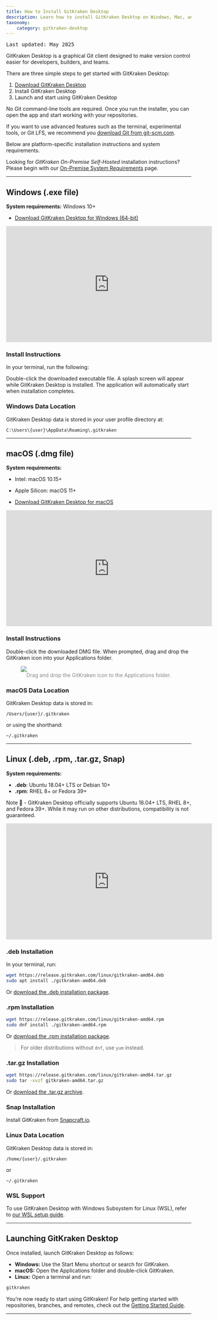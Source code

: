 ```yaml
---
title: How to Install GitKraken Desktop
description: Learn how to install GitKraken Desktop on Windows, Mac, and Linux.
taxonomy:
    category: gitkraken-desktop
---
```

<kbd>Last updated: May 2025</kbd>

GitKraken Desktop is a graphical Git client designed to make version control easier for developers, builders, and teams.

There are three simple steps to get started with GitKraken Desktop:

1. [Download GitKraken Desktop](https://gitkraken.com/download?product=gitkraken&source=help_center)
2. Install GitKraken Desktop
3. Launch and start using GitKraken Desktop

No Git command-line tools are required. Once you run the installer, you can open the app and start working with your repositories.

If you want to use advanced features such as the terminal, experimental tools, or Git LFS, we recommend you [download Git from git-scm.com](https://git-scm.com/).

Below are platform-specific installation instructions and system requirements.

<div class='callout callout--basic'>
    <p>Looking for <em>GitKraken On-Premise Self-Hosted</em> installation instructions? Please begin with our <a href="/enterprise/system-requirements">On-Premise System Requirements</a> page.</p>
</div>

---

## Windows (.exe file)

**System requirements:** Windows 10+

- [Download GitKraken Desktop for Windows (64-bit)](https://gitkraken.com/download/windows64)

<div class='embed-container embed-container--16-9'>
    <iframe width="560" height="315" src="https://www.youtube.com/embed/obIK_732_9M?ecver=1" frameborder="0" allowfullscreen></iframe>
</div>

### Install Instructions

In your terminal, run the following:

Double-click the downloaded executable file. A splash screen will appear while GitKraken Desktop is installed. The application will automatically start when installation completes.

### Windows Data Location

GitKraken Desktop data is stored in your user profile directory at:

```
C:\Users\{user}\AppData\Roaming\.gitkraken
```

---

## macOS (.dmg file)

**System requirements:**
- Intel: macOS 10.15+
- Apple Silicon: macOS 11+

- [Download GitKraken Desktop for macOS](https://gitkraken.com/download/mac?product=gitkraken&source=help_center)

<div class='embed-container embed-container--16-9'>
    <iframe width="560" height="315" src="https://www.youtube.com/embed/22HD1ZnNytk?ecver=1" frameborder="0" allowfullscreen></iframe>
</div>

### Install Instructions

Double-click the downloaded DMG file. When prompted, drag and drop the GitKraken icon into your Applications folder.

<figure class='figure center'>
    <img src="/wp-content/uploads/mac-install.png" class="help-center-img img-bordered">
    <figcaption style="text-align: center; color: #888;">Drag and drop the GitKraken icon to the Applications folder.</figcaption>
</figure>

### macOS Data Location

GitKraken Desktop data is stored in:

```
/Users/{user}/.gitkraken
```

or using the shorthand:

```
~/.gitkraken
```

---

## Linux (.deb, .rpm, .tar.gz, Snap)

**System requirements:**
- **.deb**: Ubuntu 18.04+ LTS or Debian 10+
- **.rpm**: RHEL 8+ or Fedora 39+

<div class='callout callout--warning'>
    <p>Note 📝 - GitKraken Desktop officially supports Ubuntu 18.04+ LTS, RHEL 8+, and Fedora 39+. While it may run on other distributions, compatibility is not guaranteed.</p>
</div>

<div class='embed-container embed-container--16-9'>
    <iframe width="560" height="315" src="https://www.youtube.com/embed/Cx4aQzlMSw4?ecver=1" frameborder="0" allowfullscreen></iframe>
</div>

### .deb Installation
In your terminal, run:
```bash
wget https://release.gitkraken.com/linux/gitkraken-amd64.deb
sudo apt install ./gitkraken-amd64.deb
```
Or [download the .deb installation package](https://gitkraken.com/download/linux-deb?product=gitkraken&source=help_center).

### .rpm Installation
```bash
wget https://release.gitkraken.com/linux/gitkraken-amd64.rpm
sudo dnf install ./gitkraken-amd64.rpm
```
Or [download the .rpm installation package](https://gitkraken.com/download/linux-rpm?product=gitkraken&source=help_center).

> For older distributions without `dnf`, use `yum` instead.

### .tar.gz Installation
```bash
wget https://release.gitkraken.com/linux/gitkraken-amd64.tar.gz
sudo tar -xvzf gitkraken-amd64.tar.gz
```
Or [download the .tar.gz archive](https://gitkraken.com/download/linux-gzip?product=gitkraken&source=help_center).

### Snap Installation

Install GitKraken from [Snapcraft.io](https://snapcraft.io/gitkraken?product=gitkraken&source=help_center).

### Linux Data Location

GitKraken Desktop data is stored in:

```
/home/{user}/.gitkraken
```

or

```
~/.gitkraken
```

### WSL Support

To use GitKraken Desktop with Windows Subsystem for Linux (WSL), refer to [our WSL setup guide](https://help.gitkraken.com/gitkraken-desktop/windows-subsystem-for-linux/).

---

## Launching GitKraken Desktop

Once installed, launch GitKraken Desktop as follows:

- **Windows:** Use the Start Menu shortcut or search for GitKraken.
- **macOS:** Open the Applications folder and double-click GitKraken.
- **Linux:** Open a terminal and run:

```bash
gitkraken
```

You’re now ready to start using GitKraken! For help getting started with repositories, branches, and remotes, check out the [Getting Started Guide](https://help.gitkraken.com/gitkraken-client/introduction-to-gitkraken-client/).

---
